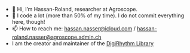 - 👋 Hi, I’m Hassan-Roland, researcher at Agroscope.
- 👀 I code a lot (more than 50% of my time). I do not commit everything here, though! 
- 📫 How to reach me: hassan.nasser@icloud.com / hassan-roland.nasser@agroscope.admin.ch
- I am the creator and maintainer of the [DigiRhythm Library](https://cran.r-project.org/web/packages/digiRhythm/index.html)

<!---
nasserdr/nasserdr is a ✨ special ✨ repository because its `README.md` (this file) appears on your GitHub profile.
You can click the Preview link to take a look at your changes.
--->
